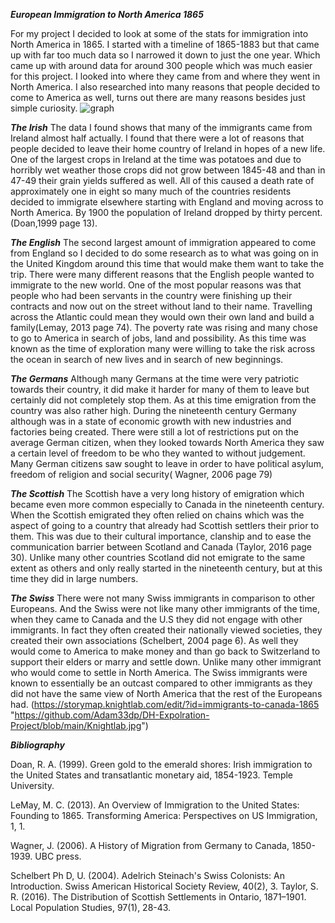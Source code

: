 **_European Immigration to North America 1865_**

For my project I decided to look at some of the stats for immigration into North America in 1865. I started with a timeline of 1865-1883 but that came up with far too much data so I narrowed it down to just the one year. Which came up with around data for around 300 people which was much easier for this project. I looked into where they came from and where they went in North America. I also researched into many reasons that people decided to come to America as well, turns out there are many reasons besides just simple curiosity.
![graph](https://github.com/Adam33dp/DH-Exploration-Exercise/blob/main/Immigration%20Graph.jpg)

**_The Irish_**
The data I found shows that many of the immigrants came from Ireland almost half actually. I found that there were a lot of reasons that people decided to leave their home country of Ireland in hopes of a new life. One of the largest crops in Ireland at the time was potatoes and due to horribly wet weather those crops did not grow between 1845-48 and than in 47-49 their grain yields suffered as well. All of this caused a death rate of approximately one in eight so many much of the countries residents decided to immigrate elsewhere starting with England and moving across to North America. By 1900 the population of Ireland dropped by thirty percent.(Doan,1999 page 13).

**_The English_**
The second largest amount of immigration appeared to come from England so I decided to do some research as to what was going on in the United Kingdom around this time that would make them want to take the trip. There were many different reasons that the English people wanted to immigrate to the new world. One of the most popular reasons was that people who had been servants in the country were finishing up their contracts and now out on the street without land to their name. Travelling across the Atlantic could mean  they  would own their own land and build a family(Lemay, 2013 page 74). The poverty rate was rising and many chose to go to America in search of jobs, land and possibility. As this time was known as the time of exploration many were willing to take the risk across the ocean in search of new lives and in search of new beginnings.

**_The Germans_**
Although many Germans at the time were very patriotic towards their country, it did make it harder for many of them to leave but certainly did not completely stop them. As at this time emigration from the country was also rather high. During the nineteenth century Germany although was in a state of economic growth with new industries and factories being created. There were still a lot of restrictions put on the average German citizen, when they looked towards North America they saw a certain level of freedom to be who they wanted to without judgement. Many German citizens saw sought to leave in order to have political asylum, freedom of religion and social security( Wagner, 2006 page 79)

**_The Scottish_**
The Scottish have a very long history of emigration which became even more common especially to Canada in the nineteenth century. When the Scottish emigrated they often relied on chains which was the aspect of going to a country that already had Scottish settlers their prior to them. This was due to their cultural importance, clanship and to ease the communication barrier between Scotland and Canada (Taylor, 2016 page 30). Unlike many other countries Scotland did not emigrate to the same extent as others and only really started in the nineteenth century, but at this time they did in large numbers.


**_The Swiss_**
There were not many Swiss immigrants in comparison to other Europeans. And the Swiss were not like many other immigrants of the time, when they came to Canada and the U.S they did not engage with other immigrants. In fact they often created their nationally viewed societies, they created their own associations (Schelbert, 2004 page 6). As well they would come to America to make money and than go back to Switzerland to support their elders or marry and settle down. Unlike many other immigrant who would come to settle in North America. The Swiss immigrants were known to essentially be an outcast compared to other immigrants as they did not have the same view of North America that the rest of the Europeans had.
 (https://storymap.knightlab.com/edit/?id=immigrants-to-canada-1865 "https://github.com/Adam33dp/DH-Expolration-Project/blob/main/Knightlab.jpg")



















**_Bibliography_**

Doan, R. A. (1999). Green gold to the emerald shores: Irish immigration to the United States and transatlantic monetary aid, 1854-1923. Temple University.

LeMay, M. C. (2013). An Overview of Immigration to the United States: Founding to 1865. Transforming America: Perspectives on US Immigration, 1, 1.

Wagner, J. (2006). A History of Migration from Germany to Canada, 1850-1939. UBC press.

Schelbert Ph D, U. (2004). Adelrich Steinach's Swiss Colonists: An Introduction. Swiss American Historical Society Review, 40(2), 3.
Taylor, S. R. (2016). The Distribution of Scottish Settlements in Ontario, 1871–1901. Local Population Studies, 97(1), 28-43.
